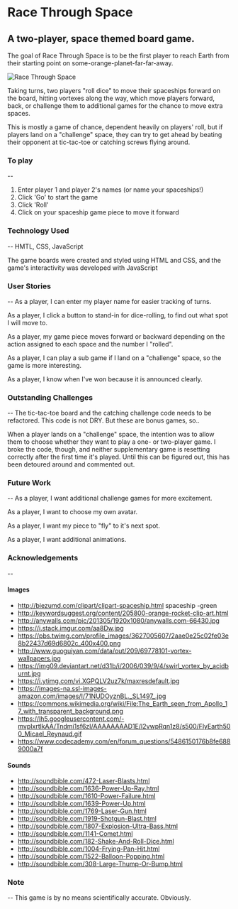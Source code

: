 # Race Through Space

## A two-player, space themed board game.

The goal of Race Through Space is to be the first player to reach Earth from their starting point on some-orange-planet-far-far-away.

![Race Through Space](boardgame/images/screenshot.png)

Taking turns, two players "roll dice" to move their spaceships forward on the board, hitting vortexes along the way, which move players forward, back, or challenge them to additional games for the chance to move extra spaces.

This is mostly a game of chance, dependent heavily on players' roll, but if players land on a "challenge" space, they can try to get ahead by beating their opponent at tic-tac-toe or catching screws flying around.

### To play
--
1. Enter player 1 and player 2's names (or name your spaceships!)
2. Click 'Go' to start the game
3. Click 'Roll'
4. Click on your spaceship game piece to move it forward

### Technology Used
--
HMTL, CSS, JavaScript

The game boards were created and styled using HTML and CSS, and the game's interactivity was developed with JavaScript

### User Stories
--
As a player, I can enter my player name for easier tracking of turns.

As a player, I click a button to stand-in for dice-rolling, to find out what spot I will move to.

As a player, my game piece moves forward or backward depending on the action assigned to each space and the number I "rolled".

As a player, I can play a sub game if I land on a "challenge" space, so the game is more interesting.

As a player, I know when I've won because it is announced clearly.

### Outstanding Challenges
-- 
The tic-tac-toe board and the catching challenge code needs to be refactored. This code is not DRY. But these are bonus games, so..

When a player lands on a "challenge" space, the intention was to allow them to choose whether they want to play a one- or two-player game. I broke the code, though, and neither supplementary game is resetting correctly after the first time it's played. Until this can be figured out, this has been detoured around and commented out.

### Future Work
-- 
As a player, I want additional challenge games for more excitement.

As a player, I want to choose my own avatar.

As a player, I want my piece to "fly" to it's next spot.

As a player, I want additional animations.

### Acknowledgements
--
#### Images
- http://biezumd.com/clipart/clipart-spaceship.html
spaceship -green 
- http://keywordsuggest.org/content/205800-orange-rocket-clip-art.html
- http://anywalls.com/pic/201305/1920x1080/anywalls.com-66430.jpg
- https://i.stack.imgur.com/aa8Dw.jpg
- https://pbs.twimg.com/profile_images/3627005607/2aae0e25c02fe03e8b22437d69d6802c_400x400.png
- http://www.guoguiyan.com/data/out/209/69778101-vortex-wallpapers.jpg
- https://img09.deviantart.net/d31b/i/2006/039/9/4/swirl_vortex_by_acidburnt.jpg
- https://i.ytimg.com/vi.XGPQLV2uz7k/maxresdefault.jpg
- https://images-na.ssl-images-amazon.com/images/I/71NUDOyznBL._SL1497_.jpg
- https://commons.wikimedia.org/wiki/File:The_Earth_seen_from_Apollo_17_with_transparent_background.png
- https://lh5.googleusercontent.com/-mvpIxrtlkAA/Tndmi1sf6zI/AAAAAAAAD1E/I2vwpRqn1z8/s500/FlyEarth500_Micael_Reynaud.gif
- https://www.codecademy.com/en/forum_questions/5486150176b8fe6889000a7f


#### Sounds
- http://soundbible.com/472-Laser-Blasts.html
- http://soundbible.com/1636-Power-Up-Ray.html
- http://soundbible.com/1610-Power-Failure.html
- http://soundbible.com/1639-Power-Up.html
- http://soundbible.com/1769-Laser-Gun.html
- http://soundbible.com/1919-Shotgun-Blast.html
- http://soundbible.com/1807-Explosion-Ultra-Bass.html
- http://soundbible.com/1141-Comet.html
- http://soundbible.com/182-Shake-And-Roll-Dice.html
- http://soundbible.com/1004-Frying-Pan-Hit.html
- http://soundbible.com/1522-Balloon-Popping.html
- http://soundbible.com/308-Large-Thump-Or-Bump.html

### Note
--
This game is by no means scientifically accurate. Obviously.